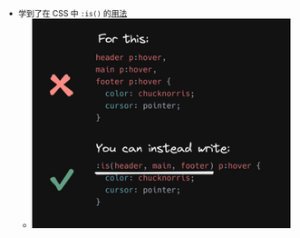 - 学到了在 CSS 中 `:is()` 的[用法](https://twitter.com/Steve8708/status/1510685613279784961?s=20&t=tBibBQMJv6Nnrh1AU9y-rQ)
	- ![image.png](../assets/image_1649083459799_0.png)